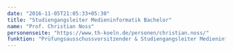 ```yaml
---
date: "2016-11-05T21:05:33+05:30"
title: "Studiengangsleiter Medieninformatik Bachelor"
name: "Prof. Christian Noss"
personenseite: "https://www.th-koeln.de/personen/christian.noss/"
funktion: "Prüfungsausschussvorsitzender & Studiengangsleiter Medieninformatik Bachelor"
---
```


